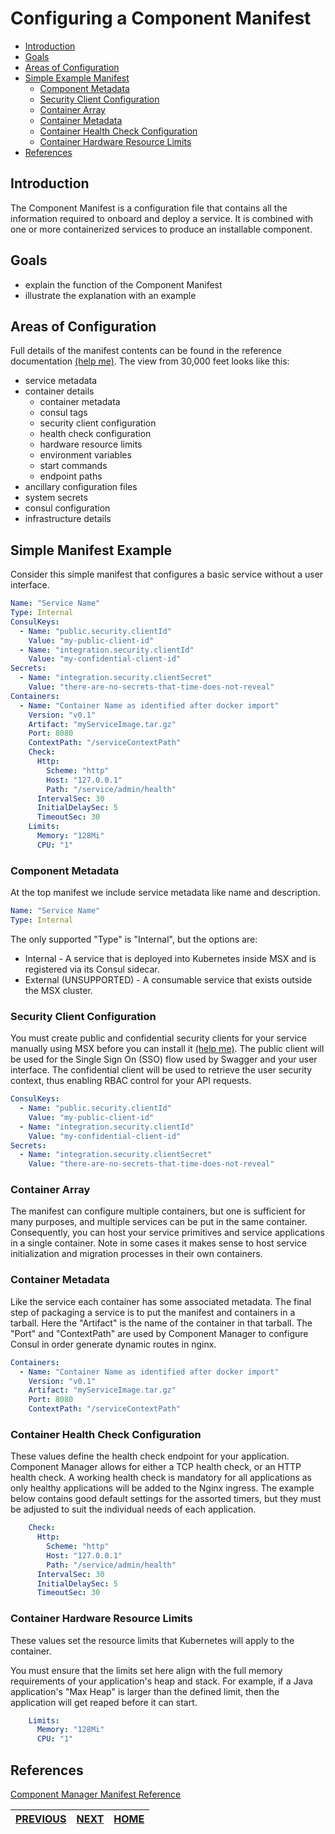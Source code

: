 # Configuring a Component Manifest
* [Introduction](#introduction)
* [Goals](#goals)
* [Areas of Configuration](#areas-of-configuration)
* [Simple Example Manifest](#simple-manifest-example)
    * [Component Metadata](#component-metadata)
    * [Security Client Configuration](#security-client-configuration)
    * [Container Array](#container-array)
    * [Container Metadata](#container-metadata)
    * [Container Health Check Configuration](#container-health-check-configuration)
    * [Container Hardware Resource Limits](#container-hardware-resource-limits)
* [References](#references)


## Introduction
The Component Manifest is a configuration file that contains all the information required to onboard and deploy a service. It is combined with one or more containerized services to produce an installable component.  


## Goals
* explain the function of the Component Manifest
* illustrate the explanation with an example


## Areas of Configuration
Full details of the manifest contents can be found in the reference documentation [(help me)](../reference/component-manager-manifest-reference.md). The view from 30,000 feet looks like this:
* service metadata 
* container details
    * container metadata
    * consul tags
    * security client configuration
    * health check configuration
    * hardware resource limits
    * environment variables 
    * start commands
    * endpoint paths
* ancillary configuration files
* system secrets
* consul configuration
* infrastructure details
     

## Simple Manifest Example
Consider this simple manifest that configures a basic service without a user interface. 
```yaml
Name: "Service Name"
Type: Internal
ConsulKeys:
  - Name: "public.security.clientId"
    Value: "my-public-client-id"
  - Name: "integration.security.clientId"
    Value: "my-confidential-client-id"
Secrets:
  - Name: "integration.security.clientSecret"
    Value: "there-are-no-secrets-that-time-does-not-reveal"
Containers:
  - Name: "Container Name as identified after docker import"
    Version: "v0.1"
    Artifact: "myServiceImage.tar.gz"
    Port: 8080
    ContextPath: "/serviceContextPath"
    Check:
      Http:
        Scheme: "http"
        Host: "127.0.0.1"
        Path: "/service/admin/health"
      IntervalSec: 30
      InitialDelaySec: 5
      TimeoutSec: 30
    Limits:
      Memory: "128Mi"
      CPU: "1"
```


### Component Metadata
At the top manifest we include service metadata like name and description.
```yaml
Name: "Service Name"
Type: Internal
```
The only supported "Type" is "Internal", but the options are:
* Internal - A service that is deployed into Kubernetes inside MSX and is registered via its Consul sidecar.
* External (UNSUPPORTED) - A consumable service that exists outside the MSX cluster.


### Security Client Configuration
You must create public and confidential security clients for your service manually using MSX before you can install it [(help me)](../01-msx-developer-program-basics/80-configuring-security-clients.md). The public client will be used for the Single Sign On (SSO) flow used by Swagger and your user interface. The confidential client will be used to retrieve the user security context, thus enabling RBAC control for your API requests.
```yaml
ConsulKeys:
  - Name: "public.security.clientId"
    Value: "my-public-client-id"
  - Name: "integration.security.clientId"
    Value: "my-confidential-client-id"
Secrets:
  - Name: "integration.security.clientSecret"
    Value: "there-are-no-secrets-that-time-does-not-reveal"
```


### Container Array
The manifest can configure multiple containers, but one is sufficient for many purposes, and multiple services can be put in the same container. Consequently, you can host your service primitives and service applications in a single container. Note in some cases it makes sense to host service initialization and migration processes in their own containers. 


### Container Metadata
Like the service each container has some associated metadata. The final step of packaging a service is to put the manifest and containers in a tarball. Here the "Artifact" is the name of the container in that tarball. The "Port" and "ContextPath" are used by Component Manager to configure Consul in order generate dynamic routes in nginx.
```yaml
Containers:
  - Name: "Container Name as identified after docker import"
    Version: "v0.1"
    Artifact: "myServiceImage.tar.gz"
    Port: 8080
    ContextPath: "/serviceContextPath"
```


### Container Health Check Configuration
These values define the health check endpoint for your application. Component Manager allows for either a TCP health check, or an HTTP health check. A working health check is mandatory for all applications as only healthy applications will be added to the Nginx ingress.
The example below contains good default settings for the assorted timers, but they must be adjusted to suit the individual
needs of each application.
```yaml
    Check:
      Http:
        Scheme: "http"
        Host: "127.0.0.1"
        Path: "/service/admin/health"
      IntervalSec: 30
      InitialDelaySec: 5
      TimeoutSec: 30
```


### Container Hardware Resource Limits
These values set the resource limits that Kubernetes will apply to the container. 

You must ensure that the limits set here align with the full memory requirements of your application's heap and stack.
For example, if a Java application's "Max Heap" is larger than the defined limit, then the application will get reaped before it can start.
 
```yaml
    Limits:
      Memory: "128Mi"
      CPU: "1"
```


## References
[Component Manager Manifest Reference](../reference/component-manager-manifest-reference.md)


| [PREVIOUS](01-what-is-component-manager-in-a-nutshell.md) | [NEXT](03-service-containerization-and-packaging.md) | [HOME](../index.md#msx-component-manager) |
|---|---|---|